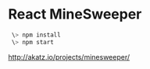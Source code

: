 # React MineSweeper

```javascript
 \> npm install
 \> npm start 
 ```
http://akatz.io/projects/minesweeper/
